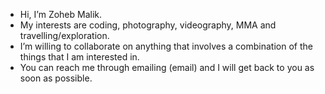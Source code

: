 - Hi, I’m Zoheb Malik.
- My interests are coding, photography, videography, MMA and travelling/exploration.
- I’m willing to collaborate on anything that involves a combination of the things that I am interested in.
- You can reach me through emailing (email) and I will get back to you as soon as possible.
